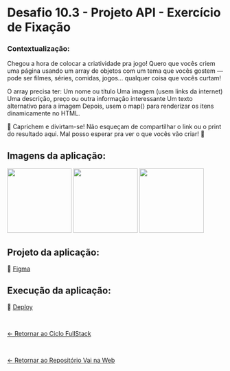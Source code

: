 # Desafio 10.3 - Projeto API - Exercício de Fixação

### Contextualização:

Chegou a hora de colocar a criatividade pra jogo! Quero que vocês criem uma página usando um array de objetos com um tema que vocês gostem — pode ser filmes, séries, comidas, jogos... qualquer coisa que vocês curtam! 

O array precisa ter:
Um nome ou título
Uma imagem (usem links da internet)
Uma descrição, preço ou outra informação interessante
Um texto alternativo para a imagem
Depois, usem o map() para renderizar os itens dinamicamente no HTML.

🚀 Caprichem e divirtam-se! Não esqueçam de compartilhar o link ou o print do resultado aqui. Mal posso esperar pra ver o que vocês vão criar! 🤩

## Imagens da aplicação:

<div align="left">
 <img src="https://imgur.com/KbDtMW3" height="150" />
 <img src="https://imgur.com/qPLqmjL" height="150" />
 <img src="https://imgur.com/fGCcCTx" height="150" />
</div>

## Projeto da aplicação:

📌 [Figma]()

## Execução da aplicação:

📌 [Deploy](https://vai-na-web-pokedex.vercel.app/)

 <br>
 
[<- Retornar ao Ciclo FullStack](https://github.com/GilvanPOliveira/VaiNaWeb/tree/main/CicloFullStack)

  <br>
  
[<- Retornar ao Repositório Vai na Web](https://github.com/GilvanPOliveira/VaiNaWeb)
